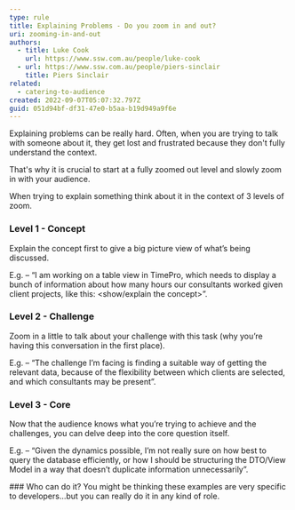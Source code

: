 ```yaml
---
type: rule
title: Explaining Problems - Do you zoom in and out?
uri: zooming-in-and-out
authors:
  - title: Luke Cook
    url: https://www.ssw.com.au/people/luke-cook
  - url: https://www.ssw.com.au/people/piers-sinclair
    title: Piers Sinclair
related:
  - catering-to-audience
created: 2022-09-07T05:07:32.797Z
guid: 051d94bf-df31-47e0-b5aa-b19d949a9f6e
---
```

Explaining problems can be really hard. Often, when you are trying to talk with someone about it, they get lost and frustrated because they don't fully understand the context.

That's why it is crucial to start at a fully zoomed out level and slowly zoom in with your audience.

<!--endintro-->

When trying to explain something think about it in the context of 3 levels of zoom.

### Level 1 - Concept

Explain the concept first to give a big picture view of what’s being discussed. 

E.g. – “I am working on a table view in TimePro, which needs to display a bunch of information about how many hours our consultants worked  given client projects, like this: <show/explain the concept>”.

### Level 2 - Challenge

Zoom in a little to talk about your challenge with this task (why you’re having this conversation in the first place). 

E.g. – “The challenge I’m facing is finding a suitable way of getting the relevant data, because of the flexibility between which clients are selected, and which consultants may be present”.

### Level 3 - Core
Now that the audience knows what you’re trying to achieve and the challenges, you can delve deep into the core question itself. 

E.g. – “Given the dynamics possible, I’m not really sure on how best to query the database efficiently, or how I should be structuring the DTO/View Model in a way that doesn’t duplicate information unnecessarily”.

\#﻿## Who can do it?
You might be thinking these examples are very specific to developers...but you can really do it in any kind of role.